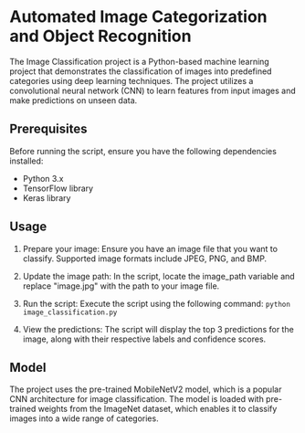 # **Automated Image Categorization and Object Recognition**
The Image Classification project is a Python-based machine learning project that demonstrates the classification of images into predefined categories using deep learning techniques. The project utilizes a convolutional neural network (CNN) to learn features from input images and make predictions on unseen data.


## Prerequisites
Before running the script, ensure you have the following dependencies installed:

- Python 3.x
- TensorFlow library
- Keras library

## Usage 
1. Prepare your image: Ensure you have an image file that you want to classify. Supported image formats include JPEG, PNG, and BMP.

2. Update the image path: In the script, locate the image_path variable and replace "image.jpg" with the path to your image file.

3. Run the script: Execute the script using the following command: `python image_classification.py`

4. View the predictions: The script will display the top 3 predictions for the image, along with their respective labels and confidence scores.

## Model 

The project uses the pre-trained MobileNetV2 model, which is a popular CNN architecture for image classification. The model is loaded with pre-trained weights from the ImageNet dataset, which enables it to classify images into a wide range of categories.

